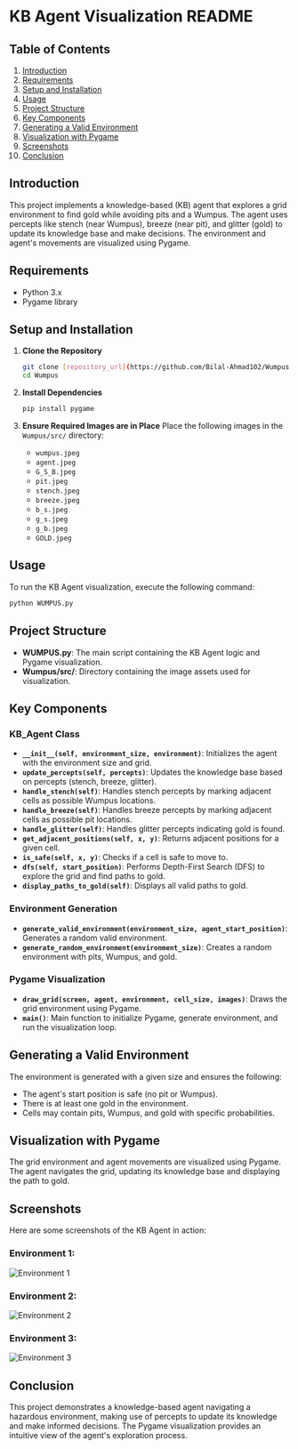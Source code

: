 # KB Agent Visualization README

## Table of Contents
1. [Introduction](#introduction)
2. [Requirements](#requirements)
3. [Setup and Installation](#setup-and-installation)
4. [Usage](#usage)
5. [Project Structure](#project-structure)
6. [Key Components](#key-components)
7. [Generating a Valid Environment](#generating-a-valid-environment)
8. [Visualization with Pygame](#visualization-with-pygame)
9. [Screenshots](#screenshots)
10. [Conclusion](#conclusion)

## Introduction
This project implements a knowledge-based (KB) agent that explores a grid environment to find gold while avoiding pits and a Wumpus. The agent uses percepts like stench (near Wumpus), breeze (near pit), and glitter (gold) to update its knowledge base and make decisions. The environment and agent's movements are visualized using Pygame.

## Requirements
- Python 3.x
- Pygame library

## Setup and Installation

1. **Clone the Repository**
    ```bash
    git clone [repository_url](https://github.com/Bilal-Ahmad102/Wumpus)
    cd Wumpus
    ```

2. **Install Dependencies**
    ```bash
    pip install pygame
    ```

3. **Ensure Required Images are in Place**
    Place the following images in the `Wumpus/src/` directory:
    - `wumpus.jpeg`
    - `agent.jpeg`
    - `G_S_B.jpeg`
    - `pit.jpeg`
    - `stench.jpeg`
    - `breeze.jpeg`
    - `b_s.jpeg`
    - `g_s.jpeg`
    - `g_b.jpeg`
    - `GOLD.jpeg`

## Usage
To run the KB Agent visualization, execute the following command:
```bash
python WUMPUS.py
```

## Project Structure
- **WUMPUS.py**: The main script containing the KB Agent logic and Pygame visualization.
- **Wumpus/src/**: Directory containing the image assets used for visualization.

## Key Components

### KB_Agent Class
- **`__init__(self, environment_size, environment)`**: Initializes the agent with the environment size and grid.
- **`update_percepts(self, percepts)`**: Updates the knowledge base based on percepts (stench, breeze, glitter).
- **`handle_stench(self)`**: Handles stench percepts by marking adjacent cells as possible Wumpus locations.
- **`handle_breeze(self)`**: Handles breeze percepts by marking adjacent cells as possible pit locations.
- **`handle_glitter(self)`**: Handles glitter percepts indicating gold is found.
- **`get_adjacent_positions(self, x, y)`**: Returns adjacent positions for a given cell.
- **`is_safe(self, x, y)`**: Checks if a cell is safe to move to.
- **`dfs(self, start_position)`**: Performs Depth-First Search (DFS) to explore the grid and find paths to gold.
- **`display_paths_to_gold(self)`**: Displays all valid paths to gold.

### Environment Generation
- **`generate_valid_environment(environment_size, agent_start_position)`**: Generates a random valid environment.
- **`generate_random_environment(environment_size)`**: Creates a random environment with pits, Wumpus, and gold.

### Pygame Visualization
- **`draw_grid(screen, agent, environment, cell_size, images)`**: Draws the grid environment using Pygame.
- **`main()`**: Main function to initialize Pygame, generate environment, and run the visualization loop.

## Generating a Valid Environment
The environment is generated with a given size and ensures the following:
- The agent's start position is safe (no pit or Wumpus).
- There is at least one gold in the environment.
- Cells may contain pits, Wumpus, and gold with specific probabilities.

## Visualization with Pygame
The grid environment and agent movements are visualized using Pygame. The agent navigates the grid, updating its knowledge base and displaying the path to gold.

## Screenshots
Here are some screenshots of the KB Agent in action:

### Environment 1:
![Environment 1](https://github.com/Bilal-Ahmad102/Wumpus/blob/main/src/ScreenShots/Screenshot%20from%202024-06-16%2011-24-24.png)

###  Environment 2:
![Environment 2](https://github.com/Bilal-Ahmad102/Wumpus/blob/main/src/ScreenShots/Screenshot%20from%202024-06-16%2011-24-37.png)

###  Environment 3:
![Environment 3](https://github.com/Bilal-Ahmad102/Wumpus/blob/main/src/ScreenShots/Screenshot%20from%202024-06-16%2011-24-37.png)

## Conclusion
This project demonstrates a knowledge-based agent navigating a hazardous environment, making use of percepts to update its knowledge and make informed decisions. The Pygame visualization provides an intuitive view of the agent's exploration process.
